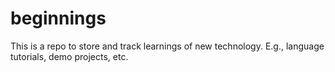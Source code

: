 # beginnings
This is a repo to store and track learnings of new technology. E.g., language tutorials, demo projects, etc.
